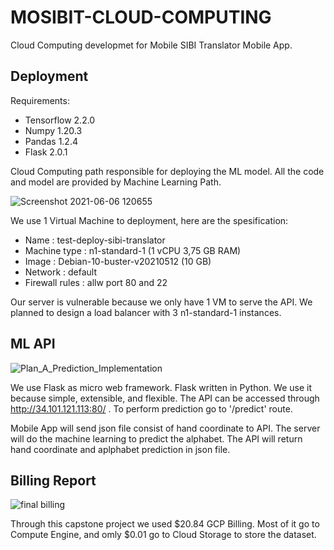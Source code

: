 # MOSIBIT-CLOUD-COMPUTING
Cloud Computing developmet for Mobile SIBI Translator Mobile App. 

## Deployment

Requirements:
- Tensorflow 2.2.0
- Numpy 1.20.3 
- Pandas 1.2.4
- Flask 2.0.1

Cloud Computing path responsible for deploying the ML model. All the code and model are provided by Machine Learning Path. 

![Screenshot 2021-06-06 120655](https://user-images.githubusercontent.com/79360300/121175369-2ca2bb80-c885-11eb-8f3d-b2fa042995b5.jpg)


We use 1 Virtual Machine to deployment, here are the spesification:
- Name              : test-deploy-sibi-translator 
- Machine type      : n1-standard-1 (1 vCPU 3,75 GB RAM)
- Image             : Debian-10-buster-v20210512 (10 GB)
- Network           : default
- Firewall rules    : allw port 80 and 22

Our server is vulnerable because we only have 1 VM to serve the API. We planned to design a load balancer with 3 n1-standard-1 instances. 


## ML API 

![Plan_A_Prediction_Implementation](https://user-images.githubusercontent.com/79360300/121163761-41795200-c879-11eb-893d-82856599a2d4.jpg)

We use Flask as micro web framework. Flask written in Python. We use it because simple, extensible, and flexible. The API can be accessed through http://34.101.121.113:80/ . To perform prediction go to '/predict' route. 

Mobile App will send json file consist of hand coordinate to API. The server will do the machine learning to predict the alphabet. The API will return hand coordinate and aplphabet prediction in json file. 

## Billing Report

![final billing](https://user-images.githubusercontent.com/79360300/121308414-3bdc4480-c92b-11eb-848d-825b767cf654.jpg)

Through this capstone project we used $20.84 GCP Billing. Most of it go to Compute Engine, and omly $0.01 go to Cloud Storage to store the dataset.

